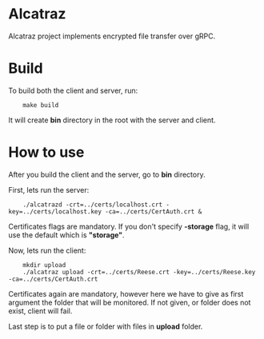 # Alcatraz
Alcatraz project implements encrypted file transfer over gRPC.

# Build
To build both the client and server, run:
```
    make build
```
It will create **bin** directory in the root with the server and client.

# How to use
After you build the client and the server, go to **bin** directory.

First, lets run the server:
```
    ./alcatrazd -crt=../certs/localhost.crt -key=../certs/localhost.key -ca=../certs/CertAuth.crt &
```
Certificates flags are mandatory. If you don't specify **-storage** flag, it will use the default which is **"storage"**.

Now, lets run the client:
```
    mkdir upload
    ./alcatraz upload -crt=../certs/Reese.crt -key=../certs/Reese.key -ca=../certs/CertAuth.crt
```
Certificates again are mandatory, however here we have to give as first argument the folder that will be monitored.
If not given, or folder does not exist, client will fail.

Last step is to put a file or folder with files in **upload** folder.
